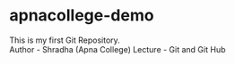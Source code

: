 # apnacollege-demo

This is my first Git Repository.
<br>
Author - Shradha (Apna College)
Lecture - Git and Git Hub
